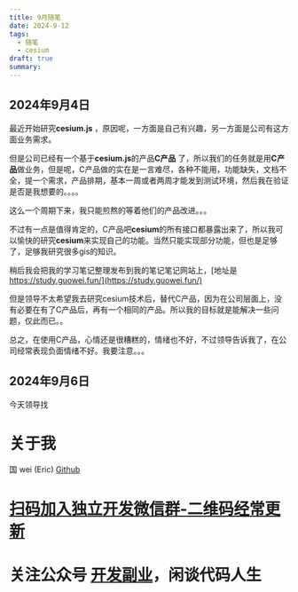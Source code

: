 ```yaml
---
title: 9月随笔
date: 2024-9-12
tags:
  - 随笔
  - cesium
draft: true
summary:
---
```


## 2024年9月4日

最近开始研究**cesium.js** ，原因呢，一方面是自己有兴趣，另一方面是公司有这方面业务需求。

但是公司已经有一个基于**cesium.js**的产品**C产品** 了，所以我们的任务就是用**C产品**做业务，但是呢，C产品做的实在是一言难尽，各种不能用，功能缺失，文档不全，提一个需求，产品排期，基本一周或者两周才能发到测试环境，然后我在验证是否是我想要的。。。。

这么一个周期下来，我只能煎熬的等着他们的产品改进。。。

不过有一点是值得肯定的，C产品吧**cesium**的所有接口都暴露出来了，所以我可以愉快的研究**cesium**来实现自己的功能。当然只能实现部分功能，但也是足够了，足够我研究很多gis的知识。

稍后我会把我的学习笔记整理发布到我的笔记笔记网站上，[地址是 https://study.guowei.fun/](https://study.guowei.fun/)

但是领导不太希望我去研究cesium技术后，替代C产品，因为在公司层面上，没有必要在有了C产品后，再有一个相同的产品。所以我的目标就是能解决一些问题，仅此而已。。

总之，在使用C产品，心情还是很糟糕的，情绪也不好，不过领导告诉我了，在公司经常表现负面情绪不好。我要注意。。。



## 2024年9月6日

今天领导找





# 关于我
国 wei (Eric)
[Github](https://github.com/ygweric)

# [扫码加入独立开发微信群-二维码经常更新](https://raw.githubusercontent.com/ygweric/ygweric.github.io/main/assets/qr-schedule-update/indenpendent_dev.png)

# 关注公众号 [开发副业](https://github.com/ygweric/ygweric.github.io/blob/main/assets/jinjing/wx_office_account_qr.png?raw=true)，闲谈代码人生
